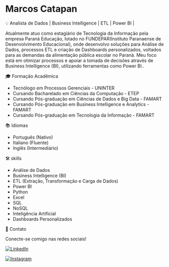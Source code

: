 # Marcos Catapan

💡 Analista de Dados | Business Intelligence | ETL | Power BI |

Atualmente atuo como estagiário de Tecnologia da Informação pela empresa Paraná Educação, lotado no FUNDEPAR(Instituto Paranaense de
Desenvolvimento Educacional), onde desenvolvo soluções para Análise de Dados, processos ETL e criação de Dashboards personalizados, voltados para as demandas da alimentação pública escolar no Paraná. Meu foco está em otimizar processos e apoiar a tomada de decisões através de Business Intelligence (BI), utilizando ferramentas como Power BI..


🎓 Formação Acadêmica

- Tecnólogo em Processos Gerenciais - UNINTER
- Cursando Bacharelado em Ciências da Computação - ETEP
- Cursando Pós-graduação em Ciências de Dados e Big Data - FAMART
- Cursando Pós-graduação em Business Intelligence e Analytics - FAMART
- Cursando Pós-graduação em Tecnologia da Informação - FAMART

📚 Idiomas 

- Português (Nativo)
- Italiano (Fluente)
- Inglês (Intermediário)

🛠️ skills

- Análise de Dados
- Business Intelligence (BI)
- ETL (Extração, Transformação e Carga de Dados)
- Power BI
- Python
- Excel
- SQL
- NoSQL
- Inteligência Artificial
- Dashboards Personalizados
  
📧 Contato

Conecte-se comigo nas redes sociais!

[![LinkedIn](https://img.shields.io/badge/LinkedIn-0077B5?style=for-the-badge&logo=linkedin&logoColor=white)](https://www.linkedin.com/in/marcoscatapan/)

[![Instagram](https://img.shields.io/badge/-Instagram-%23E4405F?style=for-the-badge&logo=instagram&logoColor=white)](https://www.instagram.com/marcos_catapan/)


